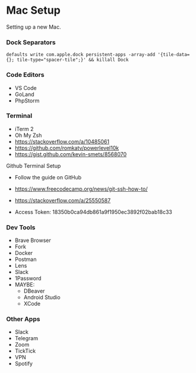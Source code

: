 # Mac Setup
Setting up a new Mac.

### Dock Separators
```
defaults write com.apple.dock persistent-apps -array-add '{tile-data={}; tile-type="spacer-tile";}' && killall Dock
```

### Code Editors
- VS Code
- GoLand
- PhpStorm

### Terminal
- iTerm 2
- Oh My Zsh
- https://stackoverflow.com/a/10485061
- https://github.com/romkatv/powerlevel10k
- https://gist.github.com/kevin-smets/8568070

Github Terminal Setup
- Follow the guide on GitHub

- https://www.freecodecamp.org/news/git-ssh-how-to/
- https://stackoverflow.com/a/25550587
- Access Token: 18350b0ca94db861a9f1950ec3892f02bab18c33

### Dev Tools
- Brave Browser
- Fork
- Docker
- Postman
- Lens
- Slack
- 1Password
- MAYBE:
  - DBeaver
  - Android Studio
  - XCode

### Other Apps
- Slack
- Telegram
- Zoom
- TickTick
- VPN
- Spotify

